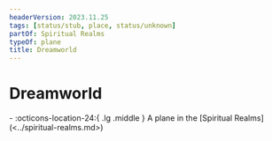 ```yaml
---
headerVersion: 2023.11.25
tags: [status/stub, place, status/unknown]
partOf: Spiritual Realms
typeOf: plane
title: Dreamworld
---
```


# Dreamworld
<div class="grid cards ext-narrow-margin ext-one-column" markdown>
-    :octicons-location-24:{ .lg .middle } A plane in the [Spiritual Realms](<../spiritual-realms.md>)  
</div>


